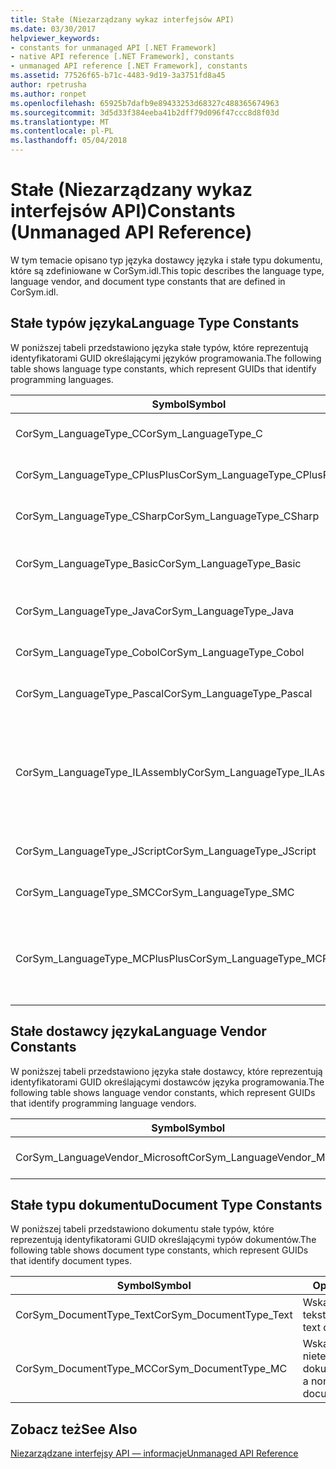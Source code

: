 ```yaml
---
title: Stałe (Niezarządzany wykaz interfejsów API)
ms.date: 03/30/2017
helpviewer_keywords:
- constants for unmanaged API [.NET Framework]
- native API reference [.NET Framework], constants
- unmanaged API reference [.NET Framework], constants
ms.assetid: 77526f65-b71c-4483-9d19-3a3751fd8a45
author: rpetrusha
ms.author: ronpet
ms.openlocfilehash: 65925b7dafb9e89433253d68327c488365674963
ms.sourcegitcommit: 3d5d33f384eeba41b2dff79d096f47ccc8d8f03d
ms.translationtype: MT
ms.contentlocale: pl-PL
ms.lasthandoff: 05/04/2018
---
```

# <a name="constants-unmanaged-api-reference"></a><span data-ttu-id="c64e2-102">Stałe (Niezarządzany wykaz interfejsów API)</span><span class="sxs-lookup"><span data-stu-id="c64e2-102">Constants (Unmanaged API Reference)</span></span>
<span data-ttu-id="c64e2-103">W tym temacie opisano typ języka dostawcy języka i stałe typu dokumentu, które są zdefiniowane w CorSym.idl.</span><span class="sxs-lookup"><span data-stu-id="c64e2-103">This topic describes the language type, language vendor, and document type constants that are defined in CorSym.idl.</span></span>  
  
## <a name="language-type-constants"></a><span data-ttu-id="c64e2-104">Stałe typów języka</span><span class="sxs-lookup"><span data-stu-id="c64e2-104">Language Type Constants</span></span>  
 <span data-ttu-id="c64e2-105">W poniższej tabeli przedstawiono języka stałe typów, które reprezentują identyfikatorami GUID określającymi języków programowania.</span><span class="sxs-lookup"><span data-stu-id="c64e2-105">The following table shows language type constants, which represent GUIDs that identify programming languages.</span></span>  
  
|<span data-ttu-id="c64e2-106">Symbol</span><span class="sxs-lookup"><span data-stu-id="c64e2-106">Symbol</span></span>|<span data-ttu-id="c64e2-107">Opis</span><span class="sxs-lookup"><span data-stu-id="c64e2-107">Description</span></span>|  
|------------|-----------------|  
|<span data-ttu-id="c64e2-108">CorSym_LanguageType_C</span><span class="sxs-lookup"><span data-stu-id="c64e2-108">CorSym_LanguageType_C</span></span>|<span data-ttu-id="c64e2-109">Określa język C.</span><span class="sxs-lookup"><span data-stu-id="c64e2-109">Indicates the C language.</span></span>|  
|<span data-ttu-id="c64e2-110">CorSym_LanguageType_CPlusPlus</span><span class="sxs-lookup"><span data-stu-id="c64e2-110">CorSym_LanguageType_CPlusPlus</span></span>|<span data-ttu-id="c64e2-111">Wskazuje języka C++.</span><span class="sxs-lookup"><span data-stu-id="c64e2-111">Indicates the C++ language.</span></span>|  
|<span data-ttu-id="c64e2-112">CorSym_LanguageType_CSharp</span><span class="sxs-lookup"><span data-stu-id="c64e2-112">CorSym_LanguageType_CSharp</span></span>|<span data-ttu-id="c64e2-113">Wskazuje języka C#.</span><span class="sxs-lookup"><span data-stu-id="c64e2-113">Indicates the C# language.</span></span>|  
|<span data-ttu-id="c64e2-114">CorSym_LanguageType_Basic</span><span class="sxs-lookup"><span data-stu-id="c64e2-114">CorSym_LanguageType_Basic</span></span>|<span data-ttu-id="c64e2-115">Wskazuje podstawowy język.</span><span class="sxs-lookup"><span data-stu-id="c64e2-115">Indicates the Basic language.</span></span>|  
|<span data-ttu-id="c64e2-116">CorSym_LanguageType_Java</span><span class="sxs-lookup"><span data-stu-id="c64e2-116">CorSym_LanguageType_Java</span></span>|<span data-ttu-id="c64e2-117">Wskazuje języka Java.</span><span class="sxs-lookup"><span data-stu-id="c64e2-117">Indicates the Java language.</span></span>|  
|<span data-ttu-id="c64e2-118">CorSym_LanguageType_Cobol</span><span class="sxs-lookup"><span data-stu-id="c64e2-118">CorSym_LanguageType_Cobol</span></span>|<span data-ttu-id="c64e2-119">Określa język COBOL.</span><span class="sxs-lookup"><span data-stu-id="c64e2-119">Indicates the COBOL language.</span></span>|  
|<span data-ttu-id="c64e2-120">CorSym_LanguageType_Pascal</span><span class="sxs-lookup"><span data-stu-id="c64e2-120">CorSym_LanguageType_Pascal</span></span>|<span data-ttu-id="c64e2-121">Określa język Pascal.</span><span class="sxs-lookup"><span data-stu-id="c64e2-121">Indicates the Pascal language.</span></span>|  
|<span data-ttu-id="c64e2-122">CorSym_LanguageType_ILAssembly</span><span class="sxs-lookup"><span data-stu-id="c64e2-122">CorSym_LanguageType_ILAssembly</span></span>|<span data-ttu-id="c64e2-123">Wskazuje kod zestawu język pośredni (MSIL) firmy Microsoft.</span><span class="sxs-lookup"><span data-stu-id="c64e2-123">Indicates the Microsoft intermediate language (MSIL) assembly code.</span></span>|  
|<span data-ttu-id="c64e2-124">CorSym_LanguageType_JScript</span><span class="sxs-lookup"><span data-stu-id="c64e2-124">CorSym_LanguageType_JScript</span></span>|<span data-ttu-id="c64e2-125">Wskazuje języka JScript.</span><span class="sxs-lookup"><span data-stu-id="c64e2-125">Indicates the JScript language.</span></span>|  
|<span data-ttu-id="c64e2-126">CorSym_LanguageType_SMC</span><span class="sxs-lookup"><span data-stu-id="c64e2-126">CorSym_LanguageType_SMC</span></span>|<span data-ttu-id="c64e2-127">Określa język SMC.</span><span class="sxs-lookup"><span data-stu-id="c64e2-127">Indicates the SMC language.</span></span>|  
|<span data-ttu-id="c64e2-128">CorSym_LanguageType_MCPlusPlus</span><span class="sxs-lookup"><span data-stu-id="c64e2-128">CorSym_LanguageType_MCPlusPlus</span></span>|<span data-ttu-id="c64e2-129">Określa język C++ włączone dla programu .NET Framework.</span><span class="sxs-lookup"><span data-stu-id="c64e2-129">Indicates the C++ language enabled for the .NET Framework.</span></span>|  
  
## <a name="language-vendor-constants"></a><span data-ttu-id="c64e2-130">Stałe dostawcy języka</span><span class="sxs-lookup"><span data-stu-id="c64e2-130">Language Vendor Constants</span></span>  
 <span data-ttu-id="c64e2-131">W poniższej tabeli przedstawiono języka stałe dostawcy, które reprezentują identyfikatorami GUID określającymi dostawców języka programowania.</span><span class="sxs-lookup"><span data-stu-id="c64e2-131">The following table shows language vendor constants, which represent GUIDs that identify programming language vendors.</span></span>  
  
|<span data-ttu-id="c64e2-132">Symbol</span><span class="sxs-lookup"><span data-stu-id="c64e2-132">Symbol</span></span>|<span data-ttu-id="c64e2-133">Opis</span><span class="sxs-lookup"><span data-stu-id="c64e2-133">Description</span></span>|  
|------------|-----------------|  
|<span data-ttu-id="c64e2-134">CorSym_LanguageVendor_Microsoft</span><span class="sxs-lookup"><span data-stu-id="c64e2-134">CorSym_LanguageVendor_Microsoft</span></span>|<span data-ttu-id="c64e2-135">Wskazuje firmy Microsoft.</span><span class="sxs-lookup"><span data-stu-id="c64e2-135">Indicates Microsoft.</span></span>|  
  
## <a name="document-type-constants"></a><span data-ttu-id="c64e2-136">Stałe typu dokumentu</span><span class="sxs-lookup"><span data-stu-id="c64e2-136">Document Type Constants</span></span>  
 <span data-ttu-id="c64e2-137">W poniższej tabeli przedstawiono dokumentu stałe typów, które reprezentują identyfikatorami GUID określającymi typów dokumentów.</span><span class="sxs-lookup"><span data-stu-id="c64e2-137">The following table shows document type constants, which represent GUIDs that identify document types.</span></span>  
  
|<span data-ttu-id="c64e2-138">Symbol</span><span class="sxs-lookup"><span data-stu-id="c64e2-138">Symbol</span></span>|<span data-ttu-id="c64e2-139">Opis</span><span class="sxs-lookup"><span data-stu-id="c64e2-139">Description</span></span>|  
|------------|-----------------|  
|<span data-ttu-id="c64e2-140">CorSym_DocumentType_Text</span><span class="sxs-lookup"><span data-stu-id="c64e2-140">CorSym_DocumentType_Text</span></span>|<span data-ttu-id="c64e2-141">Wskazuje dokument tekstowy.</span><span class="sxs-lookup"><span data-stu-id="c64e2-141">Indicates a text document.</span></span>|  
|<span data-ttu-id="c64e2-142">CorSym_DocumentType_MC</span><span class="sxs-lookup"><span data-stu-id="c64e2-142">CorSym_DocumentType_MC</span></span>|<span data-ttu-id="c64e2-143">Wskazuje nietekstowych dokumentu.</span><span class="sxs-lookup"><span data-stu-id="c64e2-143">Indicates a non-text document.</span></span>|  
  
## <a name="see-also"></a><span data-ttu-id="c64e2-144">Zobacz też</span><span class="sxs-lookup"><span data-stu-id="c64e2-144">See Also</span></span>  
 [<span data-ttu-id="c64e2-145">Niezarządzane interfejsy API — informacje</span><span class="sxs-lookup"><span data-stu-id="c64e2-145">Unmanaged API Reference</span></span>](../../../docs/framework/unmanaged-api/index.md)
